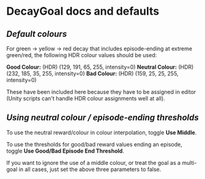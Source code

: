 # DecayGoal docs and defaults

## *Default colours*
For green -> yellow -> red decay that includes episode-ending at extreme green/red, the following HDR colour values should be used:

**Good Colour:** (HDR) (129, 191, 65, 255, intensity=0)
**Neutral Colour:** (HDR) (232, 185, 35, 255, intensity=0)
**Bad Colour:** (HDR) (159, 25, 25, 255, intensity=0)

These have been included here because they have to be assigned in editor (Unity scripts can't handle HDR colour assignments well at all).

## *Using neutral colour / episode-ending thresholds*

To use the neutral reward/colour in colour interpolation, toggle **Use Middle**.

To use the thresholds for good/bad reward values ending an episode, toggle **Use Good/Bad Episode End Threshold**.

If you want to ignore the use of a middle colour, or treat the goal as a multi-goal in all cases, just set the above three parameters to false.
